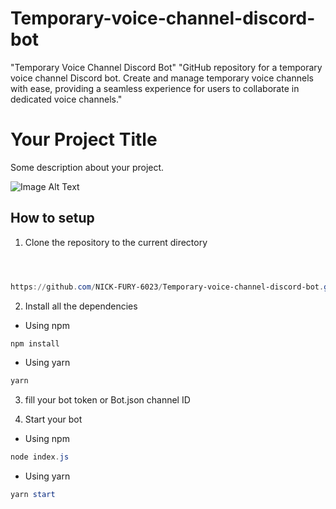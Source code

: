 # Temporary-voice-channel-discord-bot
"Temporary Voice Channel Discord Bot"   "GitHub repository for a temporary voice channel Discord bot. Create and manage temporary voice channels with ease, providing a seamless experience for users to collaborate in dedicated voice channels."


# Your Project Title

Some description about your project.

![Image Alt Text](https://media.discordapp.net/attachments/1161618040065105980/1176629825973268490/IMG_20231122_014939.jpg?ex=656f90eb&is=655d1beb&hm=6e44b3046a5f1792197b13380637b5893885932aabd396469b9e856c8d5d667b&)

## How to setup

1. Clone the repository to the current directory

```powershell



https://github.com/NICK-FURY-6023/Temporary-voice-channel-discord-bot.git
```

2. Install all the dependencies

- Using npm
```powershell
npm install
```

- Using yarn
```powershell
yarn
```

3. fill your bot token or Bot.json channel ID 

5. Start your bot

- Using npm
```powershell
node index.js
```

- Using yarn
```powershell
yarn start
```
